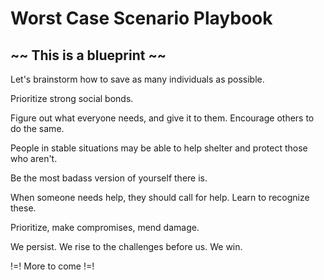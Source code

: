 # Worst Case Scenario Playbook

## ~~ This is a blueprint ~~

Let's brainstorm how to save as many individuals as possible.

Prioritize strong social bonds.

Figure out what everyone needs, and give it to them. Encourage others to do the same.

People in stable situations may be able to help shelter and protect those who aren't.

Be the most badass version of yourself there is.

When someone needs help, they should call for help. Learn to recognize these.

Prioritize, make compromises, mend damage.

We persist. We rise to the challenges before us. We win.

!=! More to come !=!

